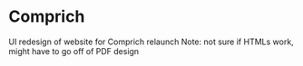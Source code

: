 # Comprich
UI redesign of website for Comprich relaunch
Note: not sure if HTMLs work, might have to go off of PDF design
